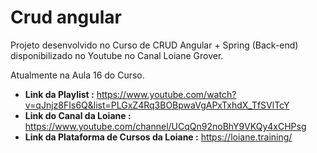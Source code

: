 # Crud angular
Projeto desenvolvido no Curso de CRUD Angular + Spring (Back-end) disponibilizado no Youtube no Canal Loiane Grover.

Atualmente na Aula 16 do Curso.

* **Link da Playlist :** https://www.youtube.com/watch?v=qJnjz8FIs6Q&list=PLGxZ4Rq3BOBpwaVgAPxTxhdX_TfSVlTcY
* **Link do Canal da Loiane :** https://www.youtube.com/channel/UCqQn92noBhY9VKQy4xCHPsg
* **Link da Plataforma de Cursos da Loiane :** https://loiane.training/

